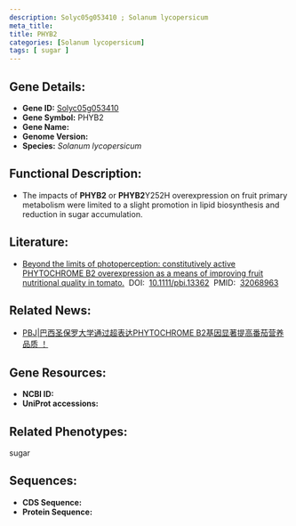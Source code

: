```yaml
---
description: Solyc05g053410 ; Solanum lycopersicum
meta_title:
title: PHYB2
categories: [Solanum lycopersicum]
tags: [ sugar ]
---
```


## Gene Details:
- **Gene ID:**	[Solyc05g053410]()
- **Gene Symbol:** PHYB2
- **Gene Name:** 
- **Genome Version:** []()
- **Species:** *Solanum lycopersicum*

## Functional Description:
   - The impacts of **PHYB2** or **PHYB2**Y252H overexpression on fruit primary metabolism were limited to a slight promotion in lipid biosynthesis and reduction in sugar accumulation.

## Literature:
   - [Beyond the limits of photoperception: constitutively active PHYTOCHROME B2 overexpression as a means of improving fruit nutritional quality in tomato.]( https://onlinelibrary.wiley.com/doi/10.1111/pbi.13362)&nbsp;&nbsp;DOI:&nbsp;&nbsp;[10.1111/pbi.13362](https://onlinelibrary.wiley.com/doi/10.1111/pbi.13362)&nbsp;&nbsp;PMID:&nbsp;&nbsp;[32068963](https://pubmed.ncbi.nlm.nih.gov/32068963/)

## Related News:
   - [PBJ|巴西圣保罗大学通过超表达PHYTOCHROME B2基因显著提高番茄营养品质 ！](https://mp.weixin.qq.com/s?__biz=Mzg3MDEwNDEyMg==&mid=2247487456&idx=1&sn=d93ab849d0f671b308bb05a2d20b1412&chksm=ce93a2b5f9e42ba349824c8102066a85193cea578e399d296157354ae99391f7fad34dfb8a87&scene=27#wechat_redirect)

## Gene Resources:
- **NCBI ID:** [](https://www.ncbi.nlm.nih.gov/gene/?term=)
- **UniProt accessions:** [](https://www.uniprot.org/uniprotkb//entry)

## Related Phenotypes:
sugar

## Sequences:
- **CDS Sequence:**
- **Protein Sequence:**
